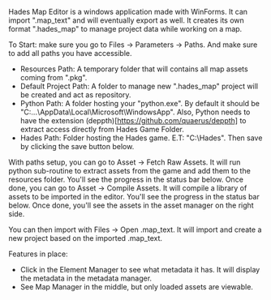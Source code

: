 Hades Map Editor is a windows application made with WinForms. It can import ".map_text" and will eventually export as well. It creates its own format ".hades_map" to manage project data while working on a map. 

To Start: make sure you go to Files -> Parameters -> Paths. And make sure to add all paths you have accessible. 
- Resources Path: A temporary folder that will contains all map assets coming from ".pkg".
- Default Project Path: A folder to manage new ".hades_map" project will be created and act as repository.
- Python Path: A folder hosting your "python.exe". By default it should be "C:\...\AppData\Local\Microsoft\WindowsApp". Also, Python needs to have the extension (deppth)[https://github.com/quaerus/deppth] to extract access directly from Hades Game Folder.
- Hades Path: Folder hosting the Hades game. E.T: "C:\Hades".
Then save by clicking the save button below.

With paths setup, you can go to Asset -> Fetch Raw Assets. It will run python sub-routine to extract assets from the game and add them to the resources folder. You'll see the progress in the status bar below.
Once done, you can go to Asset -> Compile Assets. It will compile a library of assets to be imported in the editor. You'll see the progress in the status bar below.
Once done, you'll see the assets in the asset manager on the right side.

You can then import with Files -> Open .map_text. It will import and create a new project based on the imported .map_text. 

Features in place:
- Click in the Element Manager to see what metadata it has. It will display the metadata in the metadata manager.
- See Map Manager in the middle, but only loaded assets are viewable.
